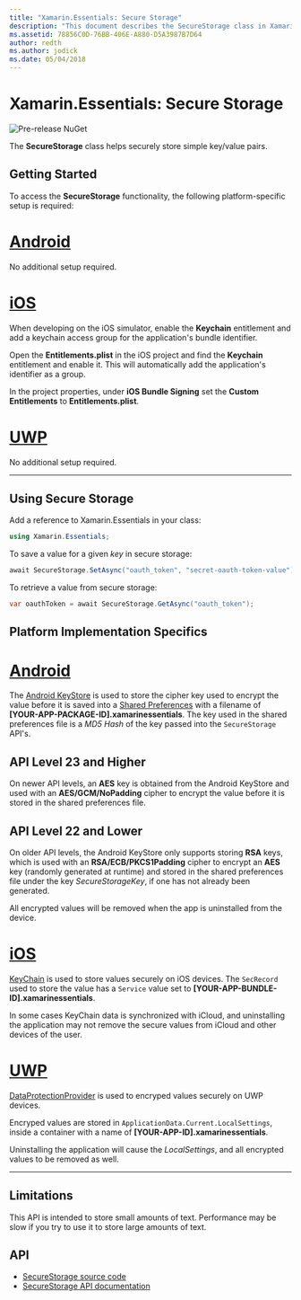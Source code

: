 ```yaml
---
title: "Xamarin.Essentials: Secure Storage"
description: "This document describes the SecureStorage class in Xamarin.Essentials, which helps securely store simple key/value pairs. It discusses how to use the class, platform implementation specifics, and limitations."
ms.assetid: 78856C0D-76BB-406E-A880-D5A3987B7D64
author: redth
ms.author: jodick
ms.date: 05/04/2018
---
```


# Xamarin.Essentials: Secure Storage

![Pre-release NuGet](~/media/shared/pre-release.png)

The **SecureStorage** class helps securely store simple key/value pairs.

## Getting Started

To access the **SecureStorage** functionality, the following platform-specific setup is required:

# [Android](#tab/android)

No additional setup required.

# [iOS](#tab/ios)

When developing on the iOS simulator, enable the **Keychain** entitlement and add a keychain access group for the application's bundle identifier.

Open the **Entitlements.plist** in the iOS project and find the **Keychain** entitlement and enable it. This will automatically add the application's identifier as a group.

In the project properties, under **iOS Bundle Signing** set the **Custom Entitlements** to **Entitlements.plist**.

# [UWP](#tab/uwp)

No additional setup required.

-----

## Using Secure Storage

Add a reference to Xamarin.Essentials in your class:

```csharp
using Xamarin.Essentials;
```

To save a value for a given _key_ in secure storage:

```csharp
await SecureStorage.SetAsync("oauth_token", "secret-oauth-token-value");
```

To retrieve a value from secure storage:

```csharp
var oauthToken = await SecureStorage.GetAsync("oauth_token");
```

## Platform Implementation Specifics

# [Android](#tab/android)

The [Android KeyStore](https://developer.android.com/training/articles/keystore.html) is used to store the cipher key used to encrypt the value before it is saved into a [Shared Preferences](https://developer.android.com/training/data-storage/shared-preferences.html) with a filename of **[YOUR-APP-PACKAGE-ID].xamarinessentials**.  The key used in the shared preferences file is a _MD5 Hash_ of the key passed into the `SecureStorage` API's.

## API Level 23 and Higher

On newer API levels, an **AES** key is obtained from the Android KeyStore and used with an **AES/GCM/NoPadding** cipher to encrypt the value before it is stored in the shared preferences file.

## API Level 22 and Lower

On older API levels, the Android KeyStore only supports storing **RSA** keys, which is used with an **RSA/ECB/PKCS1Padding** cipher to encrypt an **AES** key (randomly generated at runtime) and stored in the shared preferences file under the key _SecureStorageKey_, if one has not already been generated.

All encrypted values will be removed when the app is uninstalled from the device.

# [iOS](#tab/ios)

[KeyChain](https://developer.xamarin.com/api/type/Android.Security.KeyChain/) is used to store values securely on iOS devices.  The `SecRecord` used to store the value has a `Service` value set to **[YOUR-APP-BUNDLE-ID].xamarinessentials**.

In some cases KeyChain data is synchronized with iCloud, and uninstalling the application may not remove the secure values from iCloud and other devices of the user.

# [UWP](#tab/uwp)

[DataProtectionProvider](https://docs.microsoft.com/en-us/uwp/api/windows.security.cryptography.dataprotection.dataprotectionprovider) is used to encryped values securely on UWP devices.

Encryped values are stored in `ApplicationData.Current.LocalSettings`, inside a container with a name of **[YOUR-APP-ID].xamarinessentials**.

Uninstalling the application will cause the _LocalSettings_, and all encrypted values to be removed as well.

-----

## Limitations

This API is intended to store small amounts of text.  Performance may be slow if you try to use it to store large amounts of text.

## API

- [SecureStorage source code](https://github.com/xamarin/Essentials/tree/master/Xamarin.Essentials/SecureStorage)
- [SecureStorage API documentation](xref:Xamarin.Essentials.SecureStorage)
